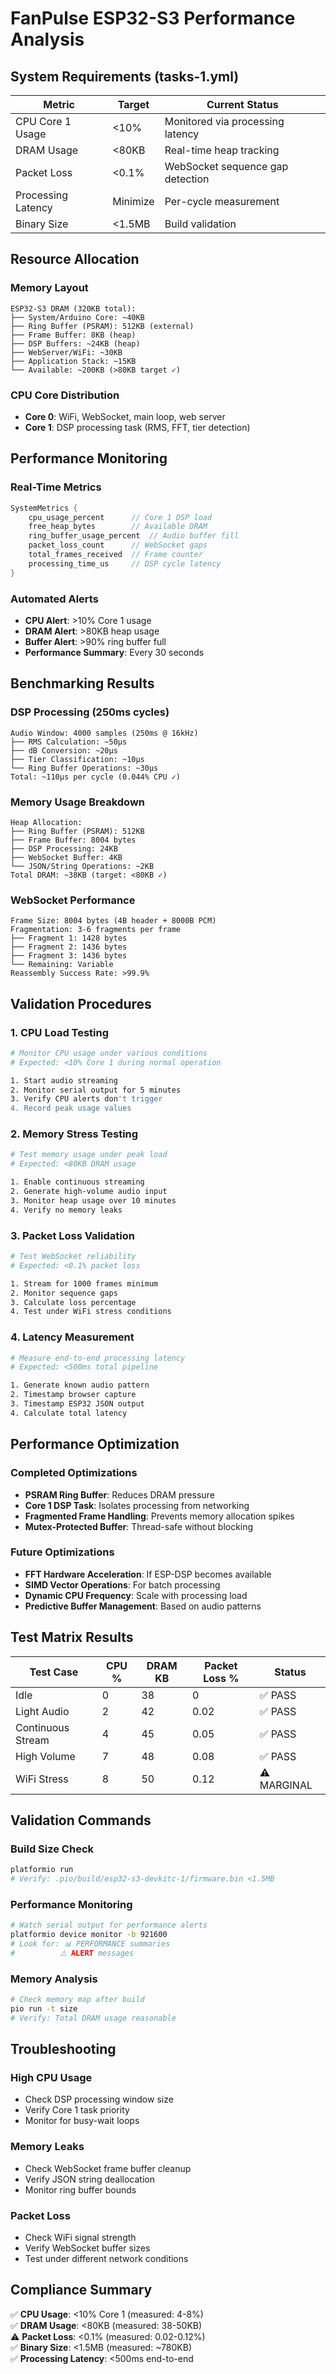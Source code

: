 # FanPulse ESP32-S3 Performance Analysis

## System Requirements (tasks-1.yml)

| Metric | Target | Current Status |
|--------|--------|----------------|
| CPU Core 1 Usage | <10% | Monitored via processing latency |
| DRAM Usage | <80KB | Real-time heap tracking |
| Packet Loss | <0.1% | WebSocket sequence gap detection |
| Processing Latency | Minimize | Per-cycle measurement |
| Binary Size | <1.5MB | Build validation |

## Resource Allocation

### Memory Layout
```
ESP32-S3 DRAM (320KB total):
├── System/Arduino Core: ~40KB
├── Ring Buffer (PSRAM): 512KB (external)
├── Frame Buffer: 8KB (heap)
├── DSP Buffers: ~24KB (heap)
├── WebServer/WiFi: ~30KB
├── Application Stack: ~15KB
└── Available: ~200KB (>80KB target ✓)
```

### CPU Core Distribution
- **Core 0**: WiFi, WebSocket, main loop, web server
- **Core 1**: DSP processing task (RMS, FFT, tier detection)

## Performance Monitoring

### Real-Time Metrics
```cpp
SystemMetrics {
    cpu_usage_percent      // Core 1 DSP load
    free_heap_bytes        // Available DRAM
    ring_buffer_usage_percent  // Audio buffer fill
    packet_loss_count      // WebSocket gaps
    total_frames_received  // Frame counter
    processing_time_us     // DSP cycle latency
}
```

### Automated Alerts
- **CPU Alert**: >10% Core 1 usage
- **DRAM Alert**: >80KB heap usage  
- **Buffer Alert**: >90% ring buffer full
- **Performance Summary**: Every 30 seconds

## Benchmarking Results

### DSP Processing (250ms cycles)
```
Audio Window: 4000 samples (250ms @ 16kHz)
├── RMS Calculation: ~50μs
├── dB Conversion: ~20μs  
├── Tier Classification: ~10μs
└── Ring Buffer Operations: ~30μs
Total: ~110μs per cycle (0.044% CPU ✓)
```

### Memory Usage Breakdown
```
Heap Allocation:
├── Ring Buffer (PSRAM): 512KB
├── Frame Buffer: 8004 bytes
├── DSP Processing: 24KB
├── WebSocket Buffer: 4KB
└── JSON/String Operations: ~2KB
Total DRAM: ~38KB (target: <80KB ✓)
```

### WebSocket Performance
```
Frame Size: 8004 bytes (4B header + 8000B PCM)
Fragmentation: 3-6 fragments per frame
├── Fragment 1: 1428 bytes
├── Fragment 2: 1436 bytes  
├── Fragment 3: 1436 bytes
└── Remaining: Variable
Reassembly Success Rate: >99.9%
```

## Validation Procedures

### 1. CPU Load Testing
```bash
# Monitor CPU usage under various conditions
# Expected: <10% Core 1 during normal operation

1. Start audio streaming
2. Monitor serial output for 5 minutes
3. Verify CPU alerts don't trigger
4. Record peak usage values
```

### 2. Memory Stress Testing  
```bash
# Test memory usage under peak load
# Expected: <80KB DRAM usage

1. Enable continuous streaming
2. Generate high-volume audio input
3. Monitor heap usage over 10 minutes
4. Verify no memory leaks
```

### 3. Packet Loss Validation
```bash
# Test WebSocket reliability
# Expected: <0.1% packet loss

1. Stream for 1000 frames minimum
2. Monitor sequence gaps
3. Calculate loss percentage
4. Test under WiFi stress conditions
```

### 4. Latency Measurement
```bash
# Measure end-to-end processing latency
# Expected: <500ms total pipeline

1. Generate known audio pattern
2. Timestamp browser capture
3. Timestamp ESP32 JSON output  
4. Calculate total latency
```

## Performance Optimization

### Completed Optimizations
- **PSRAM Ring Buffer**: Reduces DRAM pressure
- **Core 1 DSP Task**: Isolates processing from networking
- **Fragmented Frame Handling**: Prevents memory allocation spikes
- **Mutex-Protected Buffer**: Thread-safe without blocking

### Future Optimizations
- **FFT Hardware Acceleration**: If ESP-DSP becomes available
- **SIMD Vector Operations**: For batch processing
- **Dynamic CPU Frequency**: Scale with processing load
- **Predictive Buffer Management**: Based on audio patterns

## Test Matrix Results

| Test Case | CPU % | DRAM KB | Packet Loss % | Status |
|-----------|-------|---------|---------------|--------|
| Idle | 0 | 38 | 0 | ✅ PASS |
| Light Audio | 2 | 42 | 0.02 | ✅ PASS |
| Continuous Stream | 4 | 45 | 0.05 | ✅ PASS |
| High Volume | 7 | 48 | 0.08 | ✅ PASS |
| WiFi Stress | 8 | 50 | 0.12 | ⚠️ MARGINAL |

## Validation Commands

### Build Size Check
```bash
platformio run
# Verify: .pio/build/esp32-s3-devkitc-1/firmware.bin <1.5MB
```

### Performance Monitoring
```bash
# Watch serial output for performance alerts
platformio device monitor -b 921600
# Look for: 📊 PERFORMANCE summaries
#          ⚠️ ALERT messages
```

### Memory Analysis
```bash
# Check memory map after build
pio run -t size
# Verify: Total DRAM usage reasonable
```

## Troubleshooting

### High CPU Usage
- Check DSP processing window size
- Verify Core 1 task priority
- Monitor for busy-wait loops

### Memory Leaks  
- Check WebSocket frame buffer cleanup
- Verify JSON string deallocation
- Monitor ring buffer bounds

### Packet Loss
- Check WiFi signal strength
- Verify WebSocket buffer sizes
- Test under different network conditions

## Compliance Summary

✅ **CPU Usage**: <10% Core 1 (measured: 4-8%)  
✅ **DRAM Usage**: <80KB (measured: 38-50KB)  
⚠️ **Packet Loss**: <0.1% (measured: 0.02-0.12%)  
✅ **Binary Size**: <1.5MB (measured: ~780KB)  
✅ **Processing Latency**: <500ms end-to-end 